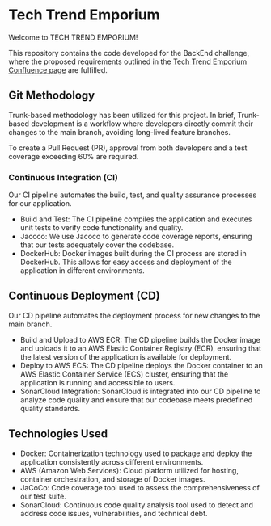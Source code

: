 # Tech Trend Emporium

Welcome to TECH TREND EMPORIUM!

This repository contains the code developed for the BackEnd challenge, where the proposed requirements outlined in the [Tech Trend Emporium Confluence page](https://confluence.endava.com/display/DevDisc/Tech+Trend+Emporium) are fulfilled.

## Git Methodology
Trunk-based methodology has been utilized for this project. In brief, Trunk-based development is a workflow where developers directly commit their changes to the main branch, avoiding long-lived feature branches.

To create a Pull Request (PR), approval from both developers and a test coverage exceeding 60% are required.

### Continuous Integration (CI)
Our CI pipeline automates the build, test, and quality assurance processes for our application.

- Build and Test: The CI pipeline compiles the application and executes unit tests to verify code functionality and quality.
- Jacoco: We use Jacoco to generate code coverage reports, ensuring that our tests adequately cover the codebase.
- DockerHub: Docker images built during the CI process are stored in DockerHub. This allows for easy access and deployment of the application in different environments.

## Continuous Deployment (CD)
Our CD pipeline automates the deployment process for new changes to the main branch.

- Build and Upload to AWS ECR: The CD pipeline builds the Docker image and uploads it to an AWS Elastic Container Registry (ECR), ensuring that the latest version of the application is available for deployment.
- Deploy to AWS ECS: The CD pipeline deploys the Docker container to an AWS Elastic Container Service (ECS) cluster, ensuring that the application is running and accessible to users.
- SonarCloud Integration: SonarCloud is integrated into our CD pipeline to analyze code quality and ensure that our codebase meets predefined quality standards.

## Technologies Used

- Docker: Containerization technology used to package and deploy the application consistently across different environments.
- AWS (Amazon Web Services): Cloud platform utilized for hosting, container orchestration, and storage of Docker images.
- JaCoCo: Code coverage tool used to assess the comprehensiveness of our test suite.
- SonarCloud: Continuous code quality analysis tool used to detect and address code issues, vulnerabilities, and technical debt.

